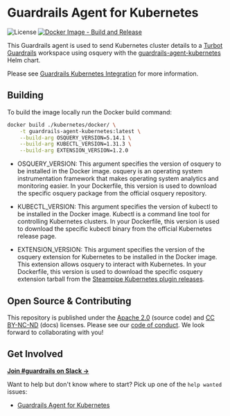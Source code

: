 # Guardrails Agent for Kubernetes

![License](https://img.shields.io/badge/License-Apache%202.0-blue.svg)
[![Docker Image - Build and Release](https://github.com/turbot/guardrails-agent-kubernetes/actions/workflows/release.yaml/badge.svg)](https://github.com/turbot/guardrails-agent-kubernetes/actions/workflows/release.yaml)

This Guardrails agent is used to send Kubernetes cluster details to a [Turbot Guardrails](https://turbot.com/guardrails) workspace using osquery with the [guardrails-agent-kubernetes](https://github.com/turbot/helm-charts/tree/main/charts/guardrails-agent-kubernetes) Helm chart.

Please see [Guardrails Kubernetes Integration](https://turbot.com/guardrails/docs/integrations/kubernetes) for more information.

## Building

To build the image locally run the Docker build command:

```sh
docker build ./kubernetes/docker/ \
    -t guardrails-agent-kubernetes:latest \
    --build-arg OSQUERY_VERSION=5.14.1 \
    --build-arg KUBECTL_VERSION=1.31.3 \
    --build-arg EXTENSION_VERSION=1.2.0
```

- OSQUERY_VERSION: This argument specifies the version of osquery to be installed in the Docker image. osquery is an operating system instrumentation framework that makes operating system analytics and monitoring easier. In your Dockerfile, this version is used to download the specific osquery package from the official osquery repository.

- KUBECTL_VERSION: This argument specifies the version of kubectl to be installed in the Docker image. Kubectl is a command line tool for controlling Kubernetes clusters. In your Dockerfile, this version is used to download the specific kubectl binary from the official Kubernetes release page.

- EXTENSION_VERSION: This argument specifies the version of the osquery extension for Kubernetes to be installed in the Docker image. This extension allows osquery to interact with Kubernetes. In your Dockerfile, this version is used to download the specific osquery extension tarball from the [Steampipe Kubernetes plugin releases](https://github.com/turbot/steampipe-plugin-kubernetes/releases).

## Open Source & Contributing

This repository is published under the [Apache 2.0](https://www.apache.org/licenses/LICENSE-2.0) (source code) and [CC BY-NC-ND](https://creativecommons.org/licenses/by-nc-nd/2.0/) (docs) licenses. Please see our [code of conduct](https://github.com/turbot/.github/blob/main/CODE_OF_CONDUCT.md). We look forward to collaborating with you!

## Get Involved

**[Join #guardrails on Slack →](https://turbot.com/community/join)**

Want to help but don't know where to start? Pick up one of the `help wanted` issues:
* [Guardrails Agent for Kubernetes](https://github.com/turbot/guardrails-agent-kubernetes/issues?q=is%3Aopen+is%3Aissue+label%3A%22help+wanted%22)
